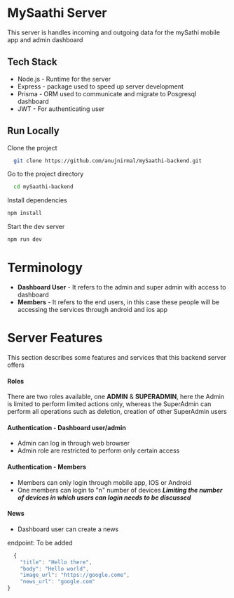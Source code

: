 # MySaathi Server
This server is handles incoming and outgoing data for the mySathi mobile app and admin dashboard

 
## Tech Stack  
* Node.js - Runtime for the server
* Express - package used to speed up server development
* Prisma - ORM used to communicate and migrate to Posgresql dashboard
* JWT - For authenticating user


## Run Locally  
Clone the project  

~~~bash  
  git clone https://github.com/anujnirmal/mySaathi-backend.git
~~~

Go to the project directory  

~~~bash  
  cd mySaathi-backend
~~~

Install dependencies  

~~~bash  
npm install
~~~

Start the dev server  

~~~bash  
npm run dev
~~~  
 
 
# Terminology  
* **Dashboard User** - It refers to the admin and super admin with access to dashboard
* **Members** - It refers to the end users, in this case these people will be accessing the services through android and ios app


# Server Features  
This section describes some features and services that this backend server offers

#### Roles 
There are two roles available, one **ADMIN** & **SUPERADMIN**, here the Admin is limited to perform limited actions only, whereas the SuperAdmin can perform all operations such as deletion, creation of other SuperAdmin users

#### Authentication - Dashboard user/admin
* Admin can log in through web browser
* Admin role are restricted to perform only certain access

#### Authentication - Members
* Members can only login through mobile app, IOS or Android
* One members can login to "n" number of devices ***Limiting the number of devices in which users can login needs to be discussed***

#### News 
* Dashboard user can create a news

endpoint: To be added
~~~javascript  
  {
	"title": "Hello there",
	"body": "Hello world",
	"image_url": "https://google.come",
	"news_url": "google.com"
}
~~~  
